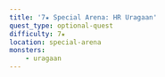 ```yaml
---
title: '7★ Special Arena: HR Uragaan'
quest_type: optional-quest
difficulty: 7★
location: special-arena
monsters:
    - uragaan
---
```

